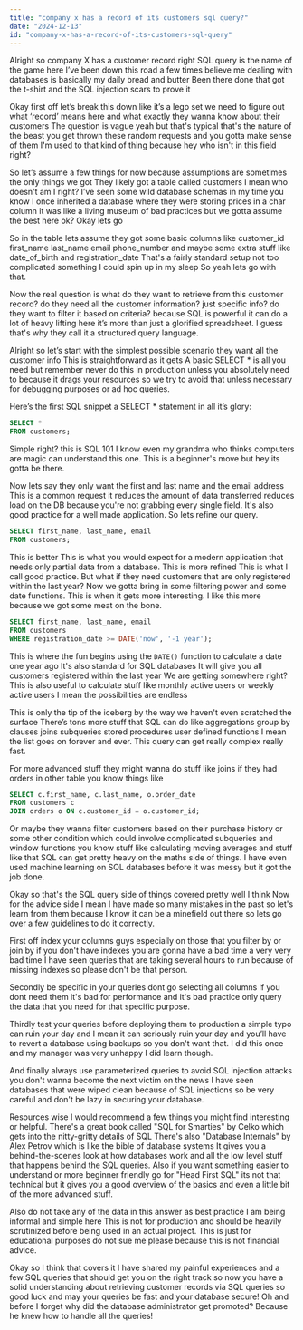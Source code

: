 ```yaml
---
title: "company x has a record of its customers sql query?"
date: "2024-12-13"
id: "company-x-has-a-record-of-its-customers-sql-query"
---
```


Alright so company X has a customer record right SQL query is the name of the game here I’ve been down this road a few times believe me dealing with databases is basically my daily bread and butter Been there done that got the t-shirt and the SQL injection scars to prove it

Okay first off let’s break this down like it’s a lego set we need to figure out what ‘record’ means here and what exactly they wanna know about their customers The question is vague yeah but that's typical that's the nature of the beast you get thrown these random requests and you gotta make sense of them I'm used to that kind of thing because hey who isn't in this field right?

So let’s assume a few things for now because assumptions are sometimes the only things we got They likely got a table called customers I mean who doesn't am I right? I’ve seen some wild database schemas in my time you know I once inherited a database where they were storing prices in a char column it was like a living museum of bad practices but we gotta assume the best here ok? Okay lets go

So in the table lets assume they got some basic columns like customer_id first_name last_name email phone_number and maybe some extra stuff like date_of_birth and registration_date That's a fairly standard setup not too complicated something I could spin up in my sleep So yeah lets go with that.

Now the real question is what do they want to retrieve from this customer record? do they need all the customer information? just specific info? do they want to filter it based on criteria? because SQL is powerful it can do a lot of heavy lifting here it’s more than just a glorified spreadsheet. I guess that's why they call it a structured query language.

Alright so let’s start with the simplest possible scenario they want all the customer info This is straightforward as it gets A basic SELECT * is all you need but remember never do this in production unless you absolutely need to because it drags your resources so we try to avoid that unless necessary for debugging purposes or ad hoc queries.

Here’s the first SQL snippet a SELECT * statement in all it’s glory:

```sql
SELECT *
FROM customers;
```

Simple right? this is SQL 101 I know even my grandma who thinks computers are magic can understand this one. This is a beginner's move but hey its gotta be there.

Now lets say they only want the first and last name and the email address This is a common request it reduces the amount of data transferred reduces load on the DB because you're not grabbing every single field. It's also good practice for a well made application. So lets refine our query.

```sql
SELECT first_name, last_name, email
FROM customers;
```
This is better This is what you would expect for a modern application that needs only partial data from a database. This is more refined This is what I call good practice. But what if they need customers that are only registered within the last year? Now we gotta bring in some filtering power and some date functions. This is when it gets more interesting. I like this more because we got some meat on the bone.

```sql
SELECT first_name, last_name, email
FROM customers
WHERE registration_date >= DATE('now', '-1 year');
```
This is where the fun begins using the `DATE()` function to calculate a date one year ago It's also standard for SQL databases It will give you all customers registered within the last year We are getting somewhere right? This is also useful to calculate stuff like monthly active users or weekly active users I mean the possibilities are endless

This is only the tip of the iceberg by the way we haven't even scratched the surface There’s tons more stuff that SQL can do like aggregations group by clauses joins subqueries stored procedures user defined functions I mean the list goes on forever and ever. This query can get really complex really fast.

For more advanced stuff they might wanna do stuff like joins if they had orders in other table you know things like

```sql
SELECT c.first_name, c.last_name, o.order_date
FROM customers c
JOIN orders o ON c.customer_id = o.customer_id;
```

Or maybe they wanna filter customers based on their purchase history or some other condition which could involve complicated subqueries and window functions you know stuff like calculating moving averages and stuff like that SQL can get pretty heavy on the maths side of things. I have even used machine learning on SQL databases before it was messy but it got the job done.

Okay so that's the SQL query side of things covered pretty well I think Now for the advice side I mean I have made so many mistakes in the past so let's learn from them because I know it can be a minefield out there so lets go over a few guidelines to do it correctly.

First off index your columns guys especially on those that you filter by or join by if you don't have indexes you are gonna have a bad time a very very bad time I have seen queries that are taking several hours to run because of missing indexes so please don't be that person.

Secondly be specific in your queries dont go selecting all columns if you dont need them it's bad for performance and it's bad practice only query the data that you need for that specific purpose.

Thirdly test your queries before deploying them to production a simple typo can ruin your day and I mean it can seriously ruin your day and you’ll have to revert a database using backups so you don't want that. I did this once and my manager was very unhappy I did learn though.

And finally always use parameterized queries to avoid SQL injection attacks you don't wanna become the next victim on the news I have seen databases that were wiped clean because of SQL injections so be very careful and don't be lazy in securing your database.

Resources wise I would recommend a few things you might find interesting or helpful. There's a great book called "SQL for Smarties" by Celko which gets into the nitty-gritty details of SQL There's also "Database Internals" by Alex Petrov which is like the bible of database systems It gives you a behind-the-scenes look at how databases work and all the low level stuff that happens behind the SQL queries. Also if you want something easier to understand or more beginner friendly go for "Head First SQL" its not that technical but it gives you a good overview of the basics and even a little bit of the more advanced stuff.

Also do not take any of the data in this answer as best practice I am being informal and simple here This is not for production and should be heavily scrutinized before being used in an actual project. This is just for educational purposes do not sue me please because this is not financial advice.

Okay so I think that covers it I have shared my painful experiences and a few SQL queries that should get you on the right track so now you have a solid understanding about retrieving customer records via SQL queries so good luck and may your queries be fast and your database secure! Oh and before I forget why did the database administrator get promoted? Because he knew how to handle all the queries!
